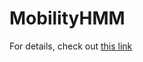 # MobilityHMM

For details, check out [this link](https://medium.com/@jiawei.wang/representing-human-mobility-patterns-with-social-network-data-using-hidden-markov-models-68d90218f39)
